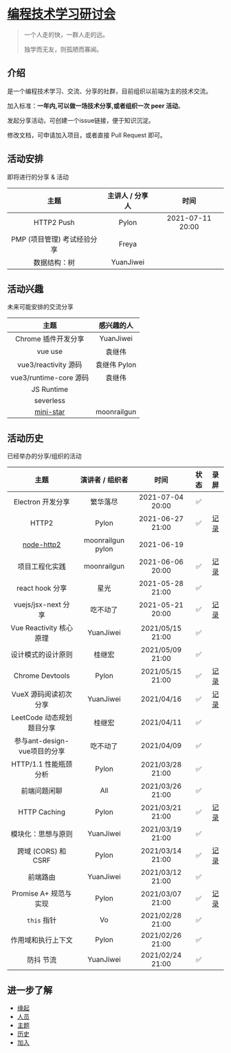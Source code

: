 # [编程技术学习研讨会](https://github.com/xueyushu/frontend)

> 一个人走的快，一群人走的远。
>
> 独学而无友，则孤陋而寡闻。


## 介绍

是一个编程技术学习、交流、分享的社群，目前组织以前端为主的技术交流。

加入标准：**一年内,可以做一场技术分享,或者组织一次 peer 活动**。

发起分享活动，可创建一个issue链接，便于知识沉淀。

修改文档，可申请加入项目，或者直接 Pull Request 即可。


## 活动安排

即将进行的分享 & 活动

|  主题                 |  主讲人 / 分享人      |       时间     |
| :------------------: | :--------: | :--------------: |
| HTTP2 Push | Pylon |  2021-07-11 20:00 |
| PMP (项目管理) 考试经验分享 | Freya |
| 数据结构：树 | YuanJiwei |  |

## 活动兴趣

未来可能安排的交流分享

|  主题                 |  感兴趣的人 |
| :------------------: |:------: |
| Chrome 插件开发分享 |  YuanJiwei |
| vue use| 袁继伟 |
| vue3/reactivity 源码  | 袁继伟 Pylon|
| vue3/runtime-core 源码 | 袁继伟 |
| JS Runtime |
| severless |
| [mini-star](https://github.com/moonrailgun/mini-star) |  moonrailgun |


## 活动历史

已经举办的分享/组织的活动

|   主题  |        演讲者 / 组织者           |       时间       | 状态 | 录屏 |
| :-------: | :-------------------: | :--------------: | :--: | :--: |
| Electron 开发分享 |   繁华落尽  | 2021-07-04 20:00 | ✅   |  |
| HTTP2 | Pylon| 2021-06-27 21:00 | ✅   |   [记录](https://www.bilibili.com/video/BV1j64y1973t/)     |
| [node-http2](https://github.com/molnarg/node-http2)   | moonrailgun  pylon    |  2021-06-19  |
| 项目工程化实践 | moonrailgun   | 2021-06-06 20:00 | ✅  |  [记录](https://www.bilibili.com/video/BV1g5411M7HD/) 
| react hook 分享           |  星光       |  2021-05-28 21:00|  ✅  
|   vuejs/jsx-next 分享|  吃不动了       |  2021-05-21 20:00|  ✅    |  [记录](https://www.bilibili.com/video/BV18o4y1m7jD) 
| Vue Reactivity 核心原理 | YuanJiwei |  2021/05/15 21:00|  ✅  |
|  设计模式的设计原则 | 桂继宏     |  2021/05/09 21:00      |    ✅    |  
|  Chrome Devtools  | Pylon    |  2021/05/15 21:00      |    ✅    |  [记录](https://www.bilibili.com/video/BV1WN411f7yW) 
| VueX 源码阅读初次分享 | YuanJiwei |   2021/04/16 |  ✅    |   [记录](https://www.bilibili.com/video/BV1Vi4y1A72u) 
|  LeetCode 动态规划题目分享 | 桂继宏     |  2021/04/11       |    ✅    |  
|  参与ant-design-vue项目的分享  | 吃不动了    |  2021/04/09       |    ✅    |  
| HTTP/1.1 性能瓶颈分析 | Pylon  | 2021/03/28 21:00 |  ✅    |      |
| 前端问题闲聊 |All|   2021/03/26 21:00 | ✅    |      |
|     HTTP Caching|   Pylon         | 2021/03/21 21:00 |  ✅   | [记录](https://www.bilibili.com/video/BV17A411N7NG)   |
|    模块化：思想与原则| YuanJiwei   | 2021/03/19 21:00 |  ✅  |      |
|  跨域 (CORS) 和 CSRF|   Pylon     | 2021/03/14 21:00 |  ✅   | [记录](https://www.bilibili.com/video/BV18N411X7HX)    |
|       前端路由 | YuanJiwei        | 2021/03/12 21:00 |  ✅   |      |
| Promise A+ 规范与实现|   Pylon    | 2021/03/07 21:00 |  ✅   |[记录](https://www.bilibili.com/video/BV1ov411b7yB)     |
|     `this`  指针 |    Vo           | 2021/02/28 21:00 |  ✅   |      |
|  作用域和执行上下文|   Pylon       | 2021/02/26 21:00 |  ✅   |      |
|       防抖 节流  | YuanJiwei      | 2021/02/24 21:00 |  ✅   |      |


## 进一步了解

- [缘起](./seminar/introduction.md)
- [人员](./seminar/people.md)
- [主题](./seminar/todo.md)
- [历史](./seminar/history.md)
- [加入](./seminar/join.md)
